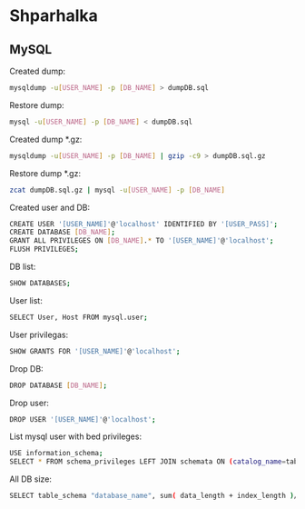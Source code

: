 # Shparhalka
## MySQL

Created dump:
```sh
mysqldump -u[USER_NAME] -p [DB_NAME] > dumpDB.sql
```
Restore dump:
```sh
mysql -u[USER_NAME] -p [DB_NAME] < dumpDB.sql
```
Created dump *.gz:
```sh
mysqldump -u[USER_NAME] -p [DB_NAME] | gzip -c9 > dumpDB.sql.gz
```
Restore dump *.gz:
```sh
zcat dumpDB.sql.gz | mysql -u[USER_NAME] -p [DB_NAME]
```
Created user and DB:
```sh
CREATE USER '[USER_NAME]'@'localhost' IDENTIFIED BY '[USER_PASS]';
CREATE DATABASE [DB_NAME];
GRANT ALL PRIVILEGES ON [DB_NAME].* TO '[USER_NAME]'@'localhost';
FLUSH PRIVILEGES;
```
DB list:
```sh
SHOW DATABASES;
```
User list:
```sh
SELECT User, Host FROM mysql.user;
```
User privilegas:
```sh
SHOW GRANTS FOR '[USER_NAME]'@'localhost';
```
Drop DB:
```sh
DROP DATABASE [DB_NAME];
```
Drop user:
```sh
DROP USER '[USER_NAME]'@'localhost';
```
List mysql user with bed privileges:
```sh
USE information_schema;
SELECT * FROM schema_privileges LEFT JOIN schemata ON (catalog_name=table_catalog and schema_name=TABLE_SCHEMA) WHERE schema_name IS NULL;
```
All DB size:
```sh
SELECT table_schema "database_name", sum( data_length + index_length )/1024/1024 "database size in MB" FROM information_schema.TABLES GROUP BY table_schema
```
